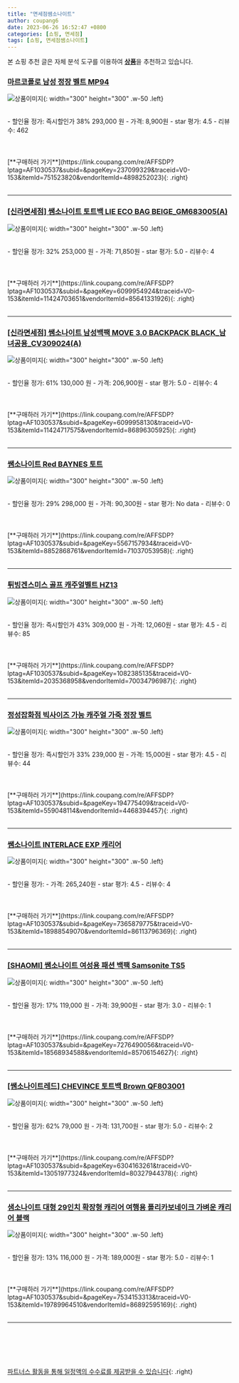 ```yaml
---
title: "면세점쌤소나이트"
author: coupang6
date: 2023-06-26 16:52:47 +0800
categories: [쇼핑, 면세점]
tags: [쇼핑, 면세점쌤소나이트]
---
```


본 쇼핑 추천 글은 자체 분석 도구를 이용하여 [**상품**](https://link.coupang.com/a/bao1ui)을 추천하고 있습니다.

### [마르코폴로 남성 정장 벨트 MP94](https://link.coupang.com/re/AFFSDP?lptag=AF1030537&subid=&pageKey=237099329&traceid=V0-153&itemId=751523820&vendorItemId=4898252023)

![상품이미지](https://thumbnail10.coupangcdn.com/thumbnails/remote/230x230ex/image/retail/images/584989579622929-5681f9d1-b0de-4ba9-bf9a-538bbfe488ff.jpg){: width="300" height="300" .w-50 .left}


<br>
- 할인율 정가: 즉시할인가 38%  293,000   원
- 가격: 8,900원
- star 평가: 4.5
- 리뷰수: 462
<br>
<br>
<br>
<br>
[**구매하러 가기**](https://link.coupang.com/re/AFFSDP?lptag=AF1030537&subid=&pageKey=237099329&traceid=V0-153&itemId=751523820&vendorItemId=4898252023){: .right}
<br>
<br>

---

### [[신라면세점] 쌤소나이트 토트백 LIE ECO BAG BEIGE_GM683005(A)](https://link.coupang.com/re/AFFSDP?lptag=AF1030537&subid=&pageKey=6099954924&traceid=V0-153&itemId=11424703651&vendorItemId=85641331926)

![상품이미지](https://thumbnail8.coupangcdn.com/thumbnails/remote/230x230ex/image/vendor_inventory/da02/38d4c14bd5c40901c2ea84d52d8b59f468c2bb85eb8596553ba570774630.JPG){: width="300" height="300" .w-50 .left}


<br>
- 할인율 정가: 32%  253,000   원
- 가격: 71,850원
- star 평가: 5.0
- 리뷰수: 4
<br>
<br>
<br>
<br>
[**구매하러 가기**](https://link.coupang.com/re/AFFSDP?lptag=AF1030537&subid=&pageKey=6099954924&traceid=V0-153&itemId=11424703651&vendorItemId=85641331926){: .right}
<br>
<br>

---

### [[신라면세점] 쌤소나이트 남성백팩 MOVE 3.0 BACKPACK BLACK_남녀공용_CV309024(A)](https://link.coupang.com/re/AFFSDP?lptag=AF1030537&subid=&pageKey=6099958130&traceid=V0-153&itemId=11424717575&vendorItemId=86896305925)

![상품이미지](https://thumbnail6.coupangcdn.com/thumbnails/remote/230x230ex/image/vendor_inventory/a0e1/e80a1513bdde706a09fe16876bb89392a90e02039e98640bf0cdbe8be170.png){: width="300" height="300" .w-50 .left}


<br>
- 할인율 정가: 61%  130,000   원
- 가격: 206,900원
- star 평가: 5.0
- 리뷰수: 4
<br>
<br>
<br>
<br>
[**구매하러 가기**](https://link.coupang.com/re/AFFSDP?lptag=AF1030537&subid=&pageKey=6099958130&traceid=V0-153&itemId=11424717575&vendorItemId=86896305925){: .right}
<br>
<br>

---

### [쌤소나이트 Red BAYNES 토트](https://link.coupang.com/re/AFFSDP?lptag=AF1030537&subid=&pageKey=5567157934&traceid=V0-153&itemId=8852868761&vendorItemId=71037053958)

![상품이미지](https://thumbnail9.coupangcdn.com/thumbnails/remote/230x230ex/image/vendor_inventory/7504/4622b3d59c56b76344eb00db8b66d42a1b8e9fc739423b6d88dd85cb075e.jpg){: width="300" height="300" .w-50 .left}


<br>
- 할인율 정가: 29%  298,000   원
- 가격: 90,300원
- star 평가: No data
- 리뷰수: 0
<br>
<br>
<br>
<br>
[**구매하러 가기**](https://link.coupang.com/re/AFFSDP?lptag=AF1030537&subid=&pageKey=5567157934&traceid=V0-153&itemId=8852868761&vendorItemId=71037053958){: .right}
<br>
<br>

---

### [튀빙겐스미스 골프 캐주얼벨트 HZ13](https://link.coupang.com/re/AFFSDP?lptag=AF1030537&subid=&pageKey=1082385135&traceid=V0-153&itemId=2035368958&vendorItemId=70034796987)

![상품이미지](https://thumbnail9.coupangcdn.com/thumbnails/remote/230x230ex/image/retail/images/2019/12/11/10/1/6aa509d5-e8a2-43fe-a220-7d92b66d05cb.jpg){: width="300" height="300" .w-50 .left}


<br>
- 할인율 정가: 즉시할인가 43%  309,000   원
- 가격: 12,060원
- star 평가: 4.5
- 리뷰수: 85
<br>
<br>
<br>
<br>
[**구매하러 가기**](https://link.coupang.com/re/AFFSDP?lptag=AF1030537&subid=&pageKey=1082385135&traceid=V0-153&itemId=2035368958&vendorItemId=70034796987){: .right}
<br>
<br>

---

### [정성잡화점 빅사이즈 가능 캐주얼 가죽 정장 벨트](https://link.coupang.com/re/AFFSDP?lptag=AF1030537&subid=&pageKey=194775409&traceid=V0-153&itemId=559048114&vendorItemId=4468394457)

![상품이미지](https://thumbnail8.coupangcdn.com/thumbnails/remote/230x230ex/image/vendor_inventory/c7bf/11bd15692b00ef7b27a8ba92f45c5553bacedf63223c8ce0cee950237ead.jpg){: width="300" height="300" .w-50 .left}


<br>
- 할인율 정가: 즉시할인가 33%  239,000   원
- 가격: 15,000원
- star 평가: 4.5
- 리뷰수: 44
<br>
<br>
<br>
<br>
[**구매하러 가기**](https://link.coupang.com/re/AFFSDP?lptag=AF1030537&subid=&pageKey=194775409&traceid=V0-153&itemId=559048114&vendorItemId=4468394457){: .right}
<br>
<br>

---

### [쌤소나이트 INTERLACE EXP 캐리어](https://link.coupang.com/re/AFFSDP?lptag=AF1030537&subid=&pageKey=7365879775&traceid=V0-153&itemId=18988549070&vendorItemId=86113796369)

![상품이미지](https://thumbnail6.coupangcdn.com/thumbnails/remote/230x230ex/image/retail/images/2023/05/29/9/4/45622253-fde5-4486-9239-453d41ed188c.jpg){: width="300" height="300" .w-50 .left}


<br>
- 할인율 정가: 
- 가격: 265,240원
- star 평가: 4.5
- 리뷰수: 4
<br>
<br>
<br>
<br>
[**구매하러 가기**](https://link.coupang.com/re/AFFSDP?lptag=AF1030537&subid=&pageKey=7365879775&traceid=V0-153&itemId=18988549070&vendorItemId=86113796369){: .right}
<br>
<br>

---

### [[SHAOMI] 쌤소나이트 여성용 패션 백팩 Samsonite TS5](https://link.coupang.com/re/AFFSDP?lptag=AF1030537&subid=&pageKey=7276490056&traceid=V0-153&itemId=18568934588&vendorItemId=85706154627)

![상품이미지](https://thumbnail6.coupangcdn.com/thumbnails/remote/230x230ex/image/vendor_inventory/8607/c0af8c81f6741cb91b532c884063fa0dc109004ff471dc5380b60281d072.jpg){: width="300" height="300" .w-50 .left}


<br>
- 할인율 정가: 17%  119,000   원
- 가격: 39,900원
- star 평가: 3.0
- 리뷰수: 1
<br>
<br>
<br>
<br>
[**구매하러 가기**](https://link.coupang.com/re/AFFSDP?lptag=AF1030537&subid=&pageKey=7276490056&traceid=V0-153&itemId=18568934588&vendorItemId=85706154627){: .right}
<br>
<br>

---

### [[쌤소나이트레드] CHEVINCE 토트백 Brown QF803001](https://link.coupang.com/re/AFFSDP?lptag=AF1030537&subid=&pageKey=6304163261&traceid=V0-153&itemId=13051977324&vendorItemId=80327944378)

![상품이미지](https://thumbnail6.coupangcdn.com/thumbnails/remote/230x230ex/image/vendor_inventory/e8e4/ac90d8bb0cad394b541eeb864103a563d18b31a5bb13ac926688b45aa952.jpg){: width="300" height="300" .w-50 .left}


<br>
- 할인율 정가: 62%  79,000   원
- 가격: 131,700원
- star 평가: 5.0
- 리뷰수: 2
<br>
<br>
<br>
<br>
[**구매하러 가기**](https://link.coupang.com/re/AFFSDP?lptag=AF1030537&subid=&pageKey=6304163261&traceid=V0-153&itemId=13051977324&vendorItemId=80327944378){: .right}
<br>
<br>

---

### [샘소나이트 대형 29인치 확장형 캐리어 여행용 폴리카보네이크 가벼운 캐리어 블랙](https://link.coupang.com/re/AFFSDP?lptag=AF1030537&subid=&pageKey=7534153313&traceid=V0-153&itemId=19789964510&vendorItemId=86892595169)

![상품이미지](https://thumbnail7.coupangcdn.com/thumbnails/remote/230x230ex/image/vendor_inventory/cf58/84b39f286e9c2951c042cef3b55f10f5da77fe687c6d79b57ebd81989d61.jpg){: width="300" height="300" .w-50 .left}


<br>
- 할인율 정가: 13%  116,000   원
- 가격: 189,000원
- star 평가: 5.0
- 리뷰수: 1
<br>
<br>
<br>
<br>
[**구매하러 가기**](https://link.coupang.com/re/AFFSDP?lptag=AF1030537&subid=&pageKey=7534153313&traceid=V0-153&itemId=19789964510&vendorItemId=86892595169){: .right}
<br>
<br>

---
<br><br><br><br><br> [파트너스 활동을 통해 일정액의 수수료를 제공받을 수 있습니다](https://link.coupang.com/a/bao1ui){: .right}